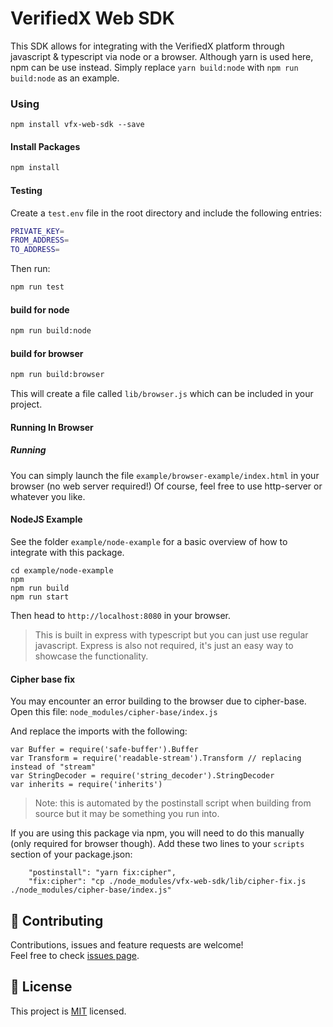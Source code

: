 # VerifiedX Web SDK

This SDK allows for integrating with the VerifiedX platform through javascript & typescript via node or a browser.
Although yarn is used here, npm can be use instead. Simply replace `yarn build:node` with `npm run build:node` as an example.

### Using

```
npm install vfx-web-sdk --save
```

#### Install Packages

```bash
npm install
```

#### Testing

Create a `test.env` file in the root directory and include the following entries:

```bash
PRIVATE_KEY=
FROM_ADDRESS=
TO_ADDRESS=
```


Then run:

```bash
npm run test
```

#### build for node

```bash
npm run build:node
```

#### build for browser

```bash
npm run build:browser
```

This will create a file called `lib/browser.js` which can be included in your project.


#### Running In Browser

##### Running

You can simply launch the file `example/browser-example/index.html` in your browser (no web server required!)
Of course, feel free to use http-server or whatever you like.

#### NodeJS Example

See the folder `example/node-example` for a basic overview of how to integrate with this package.

```
cd example/node-example
npm
npm run build
npm run start
```

Then head to `http://localhost:8080` in your browser.

> This is built in express with typescript but you can just use regular javascript. Express is also not required, it's just an easy way to showcase the functionality.

#### Cipher base fix

You may encounter an error building to the browser due to cipher-base. Open this file:
`node_modules/cipher-base/index.js`

And replace the imports with the following:

```
var Buffer = require('safe-buffer').Buffer
var Transform = require('readable-stream').Transform // replacing instead of "stream"
var StringDecoder = require('string_decoder').StringDecoder
var inherits = require('inherits')
```

> Note: this is automated by the postinstall script when building from source but it may be something you run into.

If you are using this package via npm, you will need to do this manually (only required for browser though).
Add these two lines to your `scripts` section of your package.json:

```
    "postinstall": "yarn fix:cipher",
    "fix:cipher": "cp ./node_modules/vfx-web-sdk/lib/cipher-fix.js ./node_modules/cipher-base/index.js"
```



## 🤝 Contributing

Contributions, issues and feature requests are welcome!<br />Feel free to check [issues page](issues).

## 📝 License

This project is [MIT](LICENSE) licensed.
